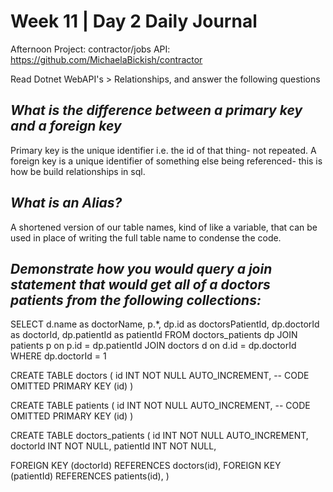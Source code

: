 # Week 11 | Day 2 Daily Journal

Afternoon Project: contractor/jobs API: https://github.com/MichaelaBickish/contractor

Read Dotnet WebAPI's > Relationships, and answer the following questions

## *What is the difference between a primary key and a foreign key*
Primary key is the unique identifier i.e. the id of that thing- not repeated. A foreign key is a unique identifier of something else being referenced- this is how be build relationships in sql.

## *What is an Alias?*
A shortened version of our table names, kind of like a variable, that can be used in place of writing the full table name to condense the code.

## *Demonstrate how you would query a join statement that would get all of a doctors patients from the following collections:*

SELECT
d.name as doctorName,
p.*,
dp.id as doctorsPatientId,
dp.doctorId as doctorId,
dp.patientId as patientId
FROM
doctors_patients dp
JOIN patients p on p.id = dp.patientId
JOIN doctors d on d.id = dp.doctorId
WHERE
dp.doctorId = 1

CREATE TABLE doctors (
  id INT NOT NULL AUTO_INCREMENT,
  -- CODE OMITTED
  PRIMARY KEY (id)
)

CREATE TABLE patients (
  id INT NOT NULL AUTO_INCREMENT,
  -- CODE OMITTED
  PRIMARY KEY (id)
)

CREATE TABLE doctors_patients (
  id INT NOT NULL AUTO_INCREMENT,
  doctorId INT NOT NULL,
  patientId INT NOT NULL,

  FOREIGN KEY (doctorId)
    REFERENCES doctors(id),
  FOREIGN KEY (patientId)
    REFERENCES patients(id),
)
